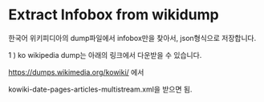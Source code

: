 # Extract Infobox from wikidump

한국어 위키피디아의 dump파일에서 infobox만을 찾아서, json형식으로 저장합니다.

1 ) ko wikipedia dump는 아래의 링크에서 다운받을 수 있습니다.

https://dumps.wikimedia.org/kowiki/ 에서

kowiki-date-pages-articles-multistream.xml을 받으면 됨.
